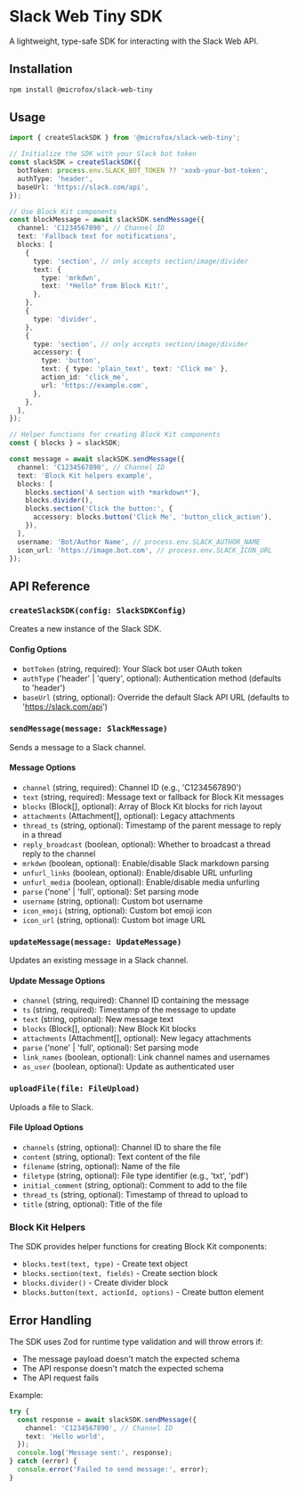 # Slack Web Tiny SDK

A lightweight, type-safe SDK for interacting with the Slack Web API.

## Installation

```bash
npm install @microfox/slack-web-tiny
```

## Usage

```typescript
import { createSlackSDK } from '@microfox/slack-web-tiny';

// Initialize the SDK with your Slack bot token
const slackSDK = createSlackSDK({
  botToken: process.env.SLACK_BOT_TOKEN ?? 'xoxb-your-bot-token',
  authType: 'header',
  baseUrl: 'https://slack.com/api',
});

// Use Block Kit components
const blockMessage = await slackSDK.sendMessage({
  channel: 'C1234567890', // Channel ID
  text: 'Fallback text for notifications',
  blocks: [
    {
      type: 'section', // only accepts section/image/divider
      text: {
        type: 'mrkdwn',
        text: '*Hello* from Block Kit!',
      },
    },
    {
      type: 'divider',
    },
    {
      type: 'section', // only accepts section/image/divider
      accessory: {
        type: 'button',
        text: { type: 'plain_text', text: 'Click me' },
        action_id: 'click_me',
        url: 'https://example.com',
      },
    },
  ],
});

// Helper functions for creating Block Kit components
const { blocks } = slackSDK;

const message = await slackSDK.sendMessage({
  channel: 'C1234567890', // Channel ID
  text: 'Block Kit helpers example',
  blocks: [
    blocks.section('A section with *markdown*'),
    blocks.divider(),
    blocks.section('Click the button:', {
      accessory: blocks.button('Click Me', 'button_click_action'),
    }),
  ],
  username: 'Bot/Author Name', // process.env.SLACK_AUTHOR_NAME
  icon_url: 'https://image.bot.com', // process.env.SLACK_ICON_URL
});
```

## API Reference

### `createSlackSDK(config: SlackSDKConfig)`

Creates a new instance of the Slack SDK.

#### Config Options

- `botToken` (string, required): Your Slack bot user OAuth token
- `authType` ('header' | 'query', optional): Authentication method (defaults to 'header')
- `baseUrl` (string, optional): Override the default Slack API URL (defaults to 'https://slack.com/api')

### `sendMessage(message: SlackMessage)`

Sends a message to a Slack channel.

#### Message Options

- `channel` (string, required): Channel ID (e.g., 'C1234567890')
- `text` (string, required): Message text or fallback for Block Kit messages
- `blocks` (Block[], optional): Array of Block Kit blocks for rich layout
- `attachments` (Attachment[], optional): Legacy attachments
- `thread_ts` (string, optional): Timestamp of the parent message to reply in a thread
- `reply_broadcast` (boolean, optional): Whether to broadcast a thread reply to the channel
- `mrkdwn` (boolean, optional): Enable/disable Slack markdown parsing
- `unfurl_links` (boolean, optional): Enable/disable URL unfurling
- `unfurl_media` (boolean, optional): Enable/disable media unfurling
- `parse` ('none' | 'full', optional): Set parsing mode
- `username` (string, optional): Custom bot username
- `icon_emoji` (string, optional): Custom bot emoji icon
- `icon_url` (string, optional): Custom bot image URL

### `updateMessage(message: UpdateMessage)`

Updates an existing message in a Slack channel.

#### Update Message Options

- `channel` (string, required): Channel ID containing the message
- `ts` (string, required): Timestamp of the message to update
- `text` (string, optional): New message text
- `blocks` (Block[], optional): New Block Kit blocks
- `attachments` (Attachment[], optional): New legacy attachments
- `parse` ('none' | 'full', optional): Set parsing mode
- `link_names` (boolean, optional): Link channel names and usernames
- `as_user` (boolean, optional): Update as authenticated user

### `uploadFile(file: FileUpload)`

Uploads a file to Slack.

#### File Upload Options

- `channels` (string, optional): Channel ID to share the file
- `content` (string, optional): Text content of the file
- `filename` (string, optional): Name of the file
- `filetype` (string, optional): File type identifier (e.g., 'txt', 'pdf')
- `initial_comment` (string, optional): Comment to add to the file
- `thread_ts` (string, optional): Timestamp of thread to upload to
- `title` (string, optional): Title of the file

### Block Kit Helpers

The SDK provides helper functions for creating Block Kit components:

- `blocks.text(text, type)` - Create text object
- `blocks.section(text, fields)` - Create section block
- `blocks.divider()` - Create divider block
- `blocks.button(text, actionId, options)` - Create button element

## Error Handling

The SDK uses Zod for runtime type validation and will throw errors if:

- The message payload doesn't match the expected schema
- The API response doesn't match the expected schema
- The API request fails

Example:

```typescript
try {
  const response = await slackSDK.sendMessage({
    channel: 'C1234567890', // Channel ID
    text: 'Hello world',
  });
  console.log('Message sent:', response);
} catch (error) {
  console.error('Failed to send message:', error);
}
```
